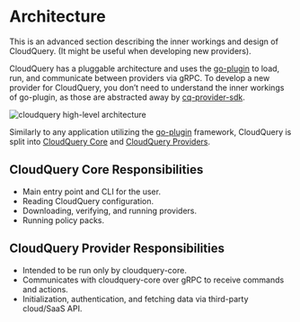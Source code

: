 

# Architecture

This is an advanced section describing the inner workings and design of CloudQuery. \(It might be useful when developing new providers\).

CloudQuery has a pluggable architecture and uses the [go-plugin](https://github.com/hashicorp/go-plugin) to load, run, and communicate between providers via gRPC. To develop a new provider for CloudQuery, you don’t need to understand the inner workings of go-plugin, as those are abstracted away by [cq-provider-sdk](https://github.com/cloudquery/cq-provider-sdk).

![cloudquery high-level architecture](/images/cloudquery-architecture.png)

Similarly to any application utilizing the [go-plugin](https://github.com/hashicorp/go-plugin) framework, CloudQuery is split into [CloudQuery Core](https://github.com/cloudquery/cloudquery) and [CloudQuery Providers](https://github.com/orgs/cloudquery/repositories?language=&q=cloudquery-provider&sort=&type=).

## CloudQuery Core Responsibilities

* Main entry point and CLI for the user.
* Reading CloudQuery configuration.
* Downloading, verifying, and running providers.
* Running policy packs.

## CloudQuery Provider Responsibilities

* Intended to be run only by cloudquery-core.
* Communicates with cloudquery-core over gRPC to receive commands and actions.
* Initialization, authentication, and fetching data via third-party cloud/SaaS API.
